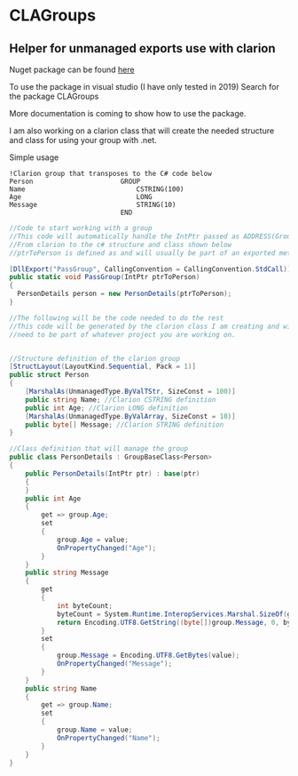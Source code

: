 # CLAGroups

## Helper for unmanaged exports use with clarion

Nuget package can be found [here](http://https://www.nuget.org/packages/ClaGroups "here") 

To use the package in visual studio (I have only tested in 2019) Search for the package CLAGroups

More documentation is coming to show how to use the package.

I am also working on a clarion class that will create the needed structure and class for using your group with .net.

Simple usage
```clarion
!Clarion group that transposes to the C# code below
Person                      GROUP
Name                            CSTRING(100)
Age                             LONG
Message                         STRING(10)
                            END
```                            
```csharp
//Code to start working with a group
//This code will automatically handle the IntPtr passed as ADDRESS(Group)
//From clarion to the c# structure and class shown below
//ptrToPerson is defined as and will usually be part of an exported method

[DllExport("PassGroup", CallingConvention = CallingConvention.StdCall)]
public static void PassGroup(IntPtr ptrToPerson)
{
  PersonDetails person = new PersonDetails(ptrToPerson);
}

//The following will be the code needed to do the rest
//This code will be generated by the clarion class I am creating and will
//need to be part of whatever project you are working on.


//Structure definition of the clarion group
[StructLayout(LayoutKind.Sequential, Pack = 1)]
public struct Person
{
    [MarshalAs(UnmanagedType.ByValTStr, SizeConst = 100)]
    public string Name; //Clarion CSTRING definition
    public int Age; //Clarion LONG definition
    [MarshalAs(UnmanagedType.ByValArray, SizeConst = 10)]
    public byte[] Message; //Clarion STRING definition
}

//Class definition that will manage the group
public class PersonDetails : GroupBaseClass<Person>
{
    public PersonDetails(IntPtr ptr) : base(ptr)
    {
    }
    public int Age
    {
        get => group.Age;
        set
        {
            group.Age = value;
            OnPropertyChanged("Age");
        }
    }
    public string Message
    {
        get
        {
            int byteCount;
            byteCount = System.Runtime.InteropServices.Marshal.SizeOf(group.Message);
            return Encoding.UTF8.GetString((byte[])group.Message, 0, byteCount);
        }
        set
        {
            group.Message = Encoding.UTF8.GetBytes(value);
            OnPropertyChanged("Message");
        }
    }
    public string Name
    {
        get => group.Name;
        set
        {
            group.Name = value;
            OnPropertyChanged("Name");
        }
    }
}
